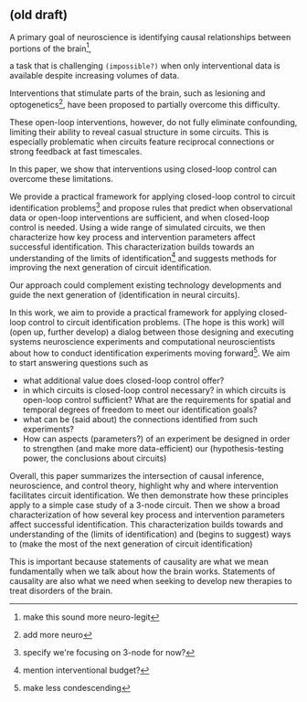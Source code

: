 ## (old draft)
<!-- %identifying circuits in the brain is a major goal of neuroscience -->
A primary goal of neuroscience is identifying causal relationships between portions of the brain[^1],
[^1]:make this sound more neuro-legit
<!-- %it's difficult. -->
a task that is challenging `(impossible?)` when only interventional data is available despite increasing volumes of data.
<!-- % interventions have been used before -- crude and newer -->
Interventions that stimulate parts of the brain, such as lesioning and optogenetics[^N], have been proposed to partially overcome this difficulty.
<!-- % but open-loop interventions insufficient -->
These open-loop interventions, however, do not fully eliminate confounding, limiting their ability to reveal casual structure in some circuits. This is especially problematic when circuits feature reciprocal connections or strong feedback at fast timescales.
<!-- % closed loop + causal inference -->
In this paper, we show that interventions using closed-loop control can overcome these limitations.
<!-- % more specifics on paper
% - when is observational/open-loop sufficient / when is closed-loop required?
% - "what are the requirements for spatial and temporal degrees of freedom to meet our identification goals?"
% - how can aspects of an experiment be designed in order to strengthen (and make more data-efficient) our inferential power? -->
We provide a practical framework for applying closed-loop control to circuit identification problems[^3] and propose rules that predict when observational data or open-loop interventions are sufficient, and when closed-loop control is needed. Using a wide range of simulated circuits, we then characterize how key process and intervention parameters affect successful identification. This characterization builds towards an understanding of the limits of identification[^4]  and suggests methods for improving the next generation of circuit identification.
<!-- % broader impact -->
Our approach could complement existing technology developments and guide the next generation of (identification in neural circuits).

[^N]: add more neuro
[^3]: specify we're focusing on 3-node for now?
[^4]: mention interventional budget?


<!-- %further problem - we can execute closed-loop, but we don't know how to do so best for identification -->
In this work, we aim to provide a practical framework for applying closed-loop control to circuit identification problems. (The hope is this work) will (open up, further develop) a dialog between those designing and executing systems neuroscience experiments and computational neuroscientists about how to conduct identification experiments moving forward[^5]. We aim to start answering questions such as
- what additional value does closed-loop control offer?
- in which circuits is closed-loop control necessary? in which circuits is open-loop control sufficient? What are the requirements for spatial and temporal degrees of freedom to meet our identification goals?
- what can be (said about) the connections identified from such experiments?
- How can aspects (parameters?) of an experiment be designed in order to strengthen (and make more data-efficient) our (hypothesis-testing power, the conclusions about circuits)

[^5]: make less condescending

<!-- %results overview? -->
Overall, this paper summarizes the intersection of causal inference, neuroscience, and control theory, highlight why and where intervention facilitates circuit identification. We then demonstrate how these principles apply to a simple case study of a 3-node circuit. Then we show a broad characterization of how several key process and intervention parameters affect successful identification. This characterization builds towards and understanding of the (limits of identification) and (begins to suggest) ways to (make the most of the next generation of circuit identification)

<!-- % broader impact - why -->
This is important because statements of causality are what we mean fundamentally when we talk about how the brain works. Statements of causality are also what we need when seeking to develop new therapies to treat disorders of the brain.